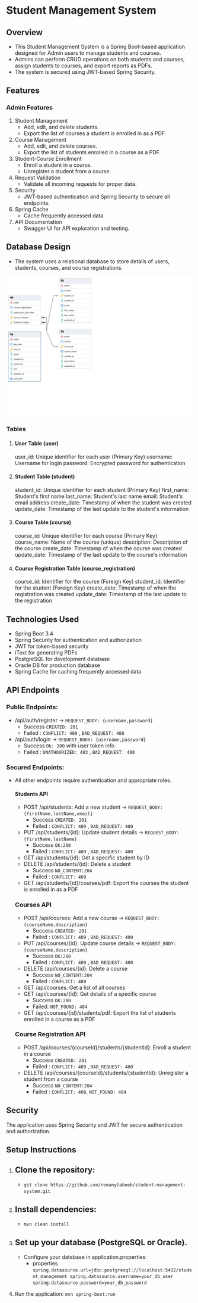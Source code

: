 # Student Management System
## Overview
- This Student Management System is a Spring Boot-based application designed for Admin users to manage students and courses.
- Admins can perform CRUD operations on both students and courses, assign students to courses, and export reports as PDFs.
- The system is secured using JWT-based Spring Security.

## Features
### Admin Features
1. Student Management
    - Add, edit, and delete students.
    - Export the list of courses a student is enrolled in as a PDF.
2. Course Management
    - Add, edit, and delete courses.
    - Export the list of students enrolled in a course as a PDF.
3. Student-Course Enrollment
    - Enroll a student in a course.
    - Unregister a student from a course.
4. Request Validation
    - Validate all incoming requests for proper data.
5. Security
    - JWT-based authentication and Spring Security to secure all endpoints.
6. Spring Cache
   - Cache frequently accessed data.
7. API Documentation
    - Swagger UI for API exploration and testing.
## Database Design
- The system uses a relational database to store details of users, students, courses, and course registrations.

![Database Schema](./sm-db.png)
### Tables
1. #### User Table (user)
   user_id: Unique identifier for each user (Primary Key)
   username: Username for login
   password: Encrypted password for authentication
2. #### Student Table (student)
   student_id: Unique identifier for each student (Primary Key)
   first_name: Student's first name
   last_name: Student's last name
   email: Student's email address
   create_date: Timestamp of when the student was created
   update_date: Timestamp of the last update to the student's information
3. #### Course Table (course)
   course_id: Unique identifier for each course (Primary Key)
   course_name: Name of the course  (unique)
   description: Description of the course
   create_date: Timestamp of when the course was created
   update_date: Timestamp of the last update to the course's information
4. #### Course Registration Table (course_registration)
   course_id: Identifier for the course (Foreign Key)
   student_id: Identifier for the student (Foreign Key)
   create_date: Timestamp of when the registration was created
   update_date: Timestamp of the last update to the registration

## Technologies Used
- Spring Boot 3.4
- Spring Security for authentication and authorization
- JWT for token-based security
- iText for generating PDFs
- PostgreSQL for development database
- Oracle DB for production database
- Spring Cache for caching frequently accessed data

## API Endpoints
### Public Endpoints:
- /api/auth/register  ->  `REQUEST_BODY: {username,password}`
    - Success `CREATED: 201`
    - Failed : `CONFLICT: 409` , `BAD_REQUEST: 400` 
- /api/auth/login  ->  `REQUEST_BODY: {username,password}`
    - Success `Ok: 200` with user token info
    - Failed : `UNATHOURIZED: 403` , `BAD_REQUEST: 400` 
### Secured Endpoints: 
- All other endpoints require authentication and appropriate roles.
    #### Students API
    - POST /api/students: Add a new student ->  `REQUEST_BODY: {firstName,lastName,email}`
        - Success `CREATED: 201`
        - Failed : `CONFLICT: 409` , `BAD_REQUEST: 400`
    - PUT /api/students/{id}: Update student details  -> `REQUEST_BODY: {firstName,lastName}` 
        - Success `OK:200`
        - Failed : `CONFLICT: 409` , `BAD_REQUEST: 400`
    - GET /api/students/{id}: Get a specific student by ID 
    - DELETE /api/students/{id}: Delete a student
        - Success `NO_CONTENT:204`
        - Failed : `CONFLICT: 409`
    - GET /api/students/{id}/courses/pdf: Export the courses the student is enrolled in as a PDF
    ### Courses API
    - POST /api/courses: Add a new course ->  `REQUEST_BODY: {courseName,description}`
        - Success `CREATED: 201`
        - Failed : `CONFLICT: 409` , `BAD_REQUEST: 400`
    - PUT /api/courses/{id}: Update course details ->  `REQUEST_BODY: {courseName,description}`
        - Success `OK:200`
        - Failed : `CONFLICT: 409` , `BAD_REQUEST: 400`
    - DELETE /api/courses/{id}: Delete a course
        - Success `NO_CONTENT:204`
        - Failed : `CONFLICT: 409`
    - GET /api/courses: Get a list of all courses
    - GET /api/courses/{id}: Get details of a specific course
        - Success `OK:200`
        - Failed: `NOT_FOUND: 404`
    - GET /api/courses/{id}/students/pdf: Export the list of students enrolled in a course as a PDF
    ### Course Registration API
    - POST /api/courses/{courseId}/students/{studentId}: Enroll a student in a course
        - Success `CREATED: 201`
        - Failed : `CONFLICT: 409` , `BAD_REQUEST: 400`
    - DELETE /api/courses/{courseId}/students/{studentId}: Unregister a student from a course
        - Success `NO_CONTENT:204`
        - Failed : `CONFLICT: 409`,  `NOT_FOUND: 404`

## Security
The application uses Spring Security and JWT for secure authentication and authorization.

## Setup Instructions

1. ## Clone the repository:
    - `git clone https://github.com/romanylabeeb/student-management-system.git`
    
2. ## Install dependencies:
    - `mvn clean install`
3. ## Set up your database (PostgreSQL or Oracle).
    - Configure your database in application.properties:
        - properties
            `spring.datasource.url=jdbc:postgresql://localhost:5432/student_management
            spring.datasource.username=your_db_user
            spring.datasource.password=your_db_password` 
    
 4. Run the application: `mvn spring-boot:run`
